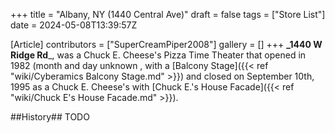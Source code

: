 +++
title = "Albany, NY (1440 Central Ave)"
draft = false
tags = ["Store List"]
date = 2024-05-08T13:39:57Z

[Article]
contributors = ["SuperCreamPiper2008"]
gallery = []
+++
**_1440 W Ridge Rd**_, was a Chuck E. Cheese's Pizza Time Theater that opened in 1982 (month and day unknown , with a [Balcony Stage]({{< ref "wiki/Cyberamics Balcony Stage.md" >}}) and closed on September 10th, 1995 as a Chuck E. Cheese's with [Chuck E.'s House Facade]({{< ref "wiki/Chuck E's House Facade.md" >}}).

##History##
TODO